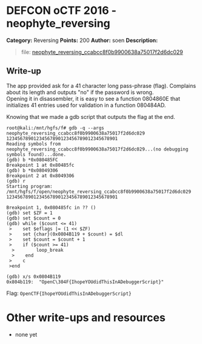 # DEFCON oCTF 2016 - neophyte_reversing

**Category:** Reversing
**Points:** 200
**Author:** soen
**Description:**

> file: [neophyte_reversing_ccabcc8f0b9900638a75017f2d6dc029](neophyte_reversing_ccabcc8f0b9900638a75017f2d6dc029)


## Write-up

The app provided ask for a 41 character long pass-phrase (flag). Complains about its length and outputs "no" if the password is wrong.  
Opening it in disassembler, it is easy to see a function 0804860E that initializes 41 entries used for validation in a function 080484AD.

Knowing that we made a gdb script that outputs the flag at the end.

    root@kali:/mnt/hgfs/f# gdb -q --args neophyte_reversing_ccabcc8f0b9900638a75017f2d6dc029 12345678901234567890123456789012345678901
    Reading symbols from neophyte_reversing_ccabcc8f0b9900638a75017f2d6dc029...(no debugging symbols found)...done.
    (gdb) b *0x080485FC
    Breakpoint 1 at 0x80485fc
    (gdb) b *0x08049306
    Breakpoint 2 at 0x8049306
    (gdb) r
    Starting program: /mnt/hgfs/f/open/neophyte_reversing_ccabcc8f0b9900638a75017f2d6dc029 12345678901234567890123456789012345678901

    Breakpoint 1, 0x080485fc in ?? ()
    (gdb) set $ZF = 1
    (gdb) set $count = 0
    (gdb) while ($count <= 41)
     >    set $eflags |= (1 << $ZF)
     >    set {char}(0x0804B119 + $count) = $dl
     >    set $count = $count + 1
     >    if ($count >= 41)
      >        loop_break
      >    end
     >    c
     >end

    (gdb) x/s 0x0804B119
    0x804b119:	"OpenC\304F{IhopeYOUdidThisInADebuggerScript}"

Flag: `OpenCTF{IhopeYOUdidThisInADebuggerScript}`


# Other write-ups and resources

* none yet
